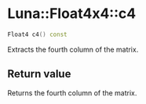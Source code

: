 # Luna::Float4x4::c4

```c++
Float4 c4() const
```

Extracts the fourth column of the matrix. 



## Return value
Returns the fourth column of the matrix. 

